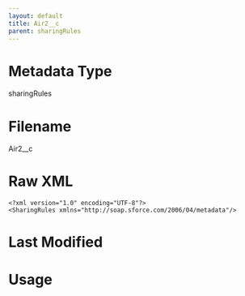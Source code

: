 ```yaml
---
layout: default
title: Air2__c
parent: sharingRules
---
```

# Metadata Type
sharingRules


# Filename 
Air2__c


# Raw XML
```
<?xml version="1.0" encoding="UTF-8"?>
<SharingRules xmlns="http://soap.sforce.com/2006/04/metadata"/>
```


# Last Modified


# Usage
